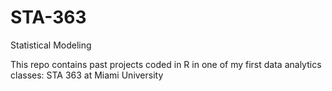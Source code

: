 # STA-363
 Statistical Modeling

This repo contains past projects coded in R in one of my first data analytics classes: STA 363 at Miami University
